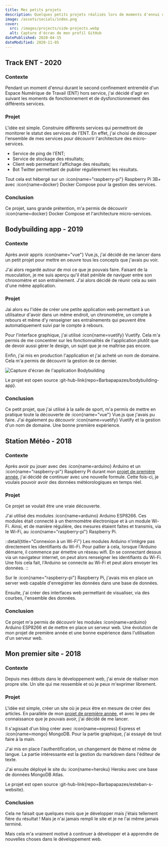 ```yaml
---
title: Mes petits projets
description: Quelques petits projets réalisés lors de moments d'ennui ou pour se découvrir des petites technologies. Souvent rien d’ambitieux mais toujours intéressant à faire.
image: /assets/socials/index.png
cover:
  src: /images/projects/side-projects.webp
  alt: Capture d'écran de mon profil GitHub
datePublished: 2020-04-15
dateModified: 2020-11-05
---
```


## Track ENT - 2020

### Contexte

Pendant un moment d'ennui durant le second confinement entremêlé d'un Espace Numérique de Travail (ENT) hors service, j'ai décidé d'agir en suivant les moments de fonctionnement et de dysfonctionnement des différents services.

### Projet

L'idée est simple. Construire différents services qui permettront de monitorer le statut des services de l'ENT. En effet, j'ai choisi de découper l'ensemble de mes services pour découvrir l'architecture des micro-services.

- Service de ping de l'ENT;
- Service de stockage des résultats;
- Client web permettant l'affichage des résultats;
- Bot Twitter permettant de publier régulièrement les résultats.

Tout cela est hébergé sur un :icon{name="raspberry-pi"} Raspberry Pi 3B+ avec :icon{name=docker} Docker Compose pour la gestion des services.

### Conclusion

Ce projet, sans grande prétention, m'a permis de découvrir :icon{name=docker} Docker Compose et l'architecture micro-services.

## Bodybuilding app - 2019

### Contexte

Après avoir appris :icon{name="vue"} Vue.js, j'ai décidé de me lancer dans un petit projet pour mettre en oeuvre tous les concepts que j'avais pu voir.

J'ai alors regardé autour de moi ce que je pouvais faire. Faisant de la musculation, je me suis aperçu qu'il était pénible de naviguer entre son chronomètre et son entraînement. J'ai alors décidé de réunir cela au sein d'une même application.

### Projet

Jai alors eu l'idée de créer une petite application web permettant à un utilisateur d'avoir dans un même endroit, un chronomètre, un compte à rebours et même d'y renseigner ses entraînements qui peuvent être automatiquement suivi par le compte à rebours.

Pour l'interface graphique, j'ai utilisé :icon{name=vuetify} Vuetify. Cela m'a permis de me concentrer sur les fonctionnalités de l'application plutôt que de devoir aussi gérer le design, un sujet que je ne maîtrise pas encore.

Enfin, j'ai mis en production l'application et j'ai acheté un nom de domaine. Cela m'a permis de découvrir la gestion de ce dernier.

![Capture d'écran de l'application Bodybuilding](/images/projects/side-projects_bodybuilding-app.webp)

Le projet est open source :git-hub-link{repo=Barbapapazes/bodybuilding-app}.

### Conclusion

Ce petit projet, que j'ai utilisé à la salle de sport, m'a permis de mettre en pratique toute la découverte de :icon{name="vue"} Vue.js que j'avais pu faire. J'ai également pu découvrir :icon{name=vuetify} Vuetify et la gestion d'un nom de domaine. Une bonne première expérience.

## Station Météo - 2018

### Contexte

Après avoir pu jouer avec des :icon{name=arduino} Arduino et un :icon{name="raspberry-pi"} Raspberry Pi durant mon [projet de première année](./mes-premiers-modules-diot.md), j'ai décidé de continuer avec une nouvelle formule. Cette fois-ci, je voulais pouvoir avoir des données météorologiques en temps réel.

### Projet

Ce projet se voulait être une vraie découverte.

J'ai utilisé des modules  :icon{name=arduino} Arduino ESP8266. Ces modules était connecté à un thermomètre électronique et à un module Wi-Fi. Ainsi, et de manière régulière, des mesures étaient faites et transmis, via le Wi-Fi, au :icon{name="raspberry-pi"} Raspberry Pi.

::detail{title="Connexion à un Wi-Fi"}
Les modules Arduino n'intègre pas directement les identifiants du Wi-Fi. Pour pallier à cela, lorsque l'Arduino démarre, il commence par émettre un réseau wifi. En se connectant dessus via un navigateur internet, on peut alors renseigner les identifiants du Wi-Fi. Une fois cela fait, l'Arduino se connecte au Wi-Fi et peut alors envoyer les données.
::

Sur le :icon{name="raspberry-pi"} Raspberry Pi, j'avais mis en place un server web capable d'enregistrer les données dans une base de données.

Ensuite, j'ai créer des interfaces web permettant de visualiser, via des courbes, l'ensemble des données.

### Conclusion

Ce projet m'a permis de découvrir les modules  :icon{name=arduino} Arduino ESP8266 et de mettre en place un serveur web. Une évolution de mon projet de première année et une bonne expérience dans l'utilisation d'un serveur web.

## Mon premier site - 2018

### Contexte

Depuis mes débuts dans le développement web, j'ai envie de réaliser mon propre site. Un site qui me ressemble et où je peux m'exprimer librement.

### Projet

L'idée est simple, créer un site où je peux être en mesure de créer des articles. En parallèle de mon [projet de première année](./mes-premiers-modules-diot.md), et avec le peu de connaissance que je pouvais avoir, j'ai décidé de me lancer.

Il s'agissait d'un blog créer avec :icon{name=express} Express et :icon{name=mongo} MongoDB. Pour la partie graphique, j'ai essayé de tout faire à la main.

J'ai mis en place l'authentification, un changement de thème et même de langue. La partie intéressante est la gestion du markdown dans l'éditeur de texte.

J'ai ensuite déployé le site du :icon{name=heroku} Heroku avec une base de données MongoDB Atlas.

Le projet est open source :git-hub-link{repo=Barbapapazes/esteban-s-website}.

### Conclusion

Cela ne faisait que quelques mois que je développer mais j'étais tellement fière du résultat ! Mais je n'ai jamais rempli le site et je ne l'ai même jamais terminé.

Mais cela m'a vraiment motivé à continuer à développer et à apprendre de nouvelles choses dans le développement web.
